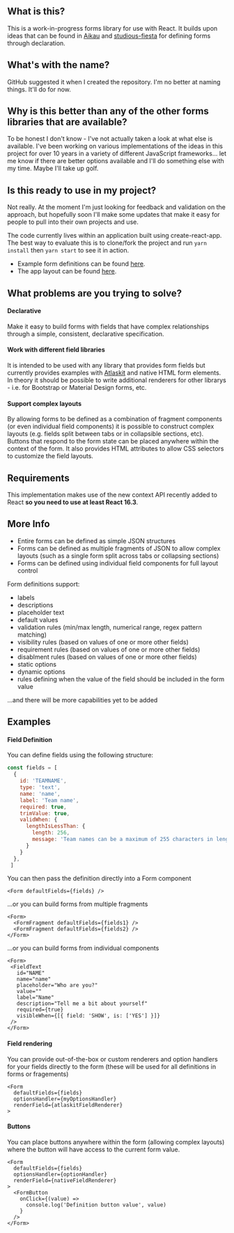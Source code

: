 ## What is this?
This is a work-in-progress forms library for use with React. It builds upon ideas that can be found in [Aikau](https://github.com/Alfresco/Aikau) and [studious-fiesta](https://github.com/draperd/studious-fiesta) for defining forms through declaration. 

## What's with the name?
GitHub suggested it when I created the repository. I'm no better at naming things. It'll do for now.

## Why is this better than any of the other forms libraries that are available?
To be honest I don't know - I've not actually taken a look at what else is available. I've been working on various implementations of the ideas in this project for over 10 years in a variety of different JavaScript frameworks... let me know if there are better options available and I'll do something else with my time. Maybe I'll take up golf.

## Is this ready to use in my project?
Not really. At the moment I'm just looking for feedback and validation on the approach, but hopefully soon I'll make some updates that make it easy for people to pull into their own projects and use.

The code currently lives within an application built using create-react-app. The best way to evaluate this is to clone/fork the project and run `yarn install` then `yarn start` to see it in action.

* Example form definitions can be found [here](https://github.com/draperd/vigilant-invention/blob/master/src/examples/definitions.js).
* The app layout can be found [here](https://github.com/draperd/vigilant-invention/blob/master/src/examples/App.js).

## What problems are you trying to solve?

#### Declarative
Make it easy to build forms with fields that have complex relationships through a simple, consistent, declarative specification.

#### Work with different field libraries
It is intended to be used with any library that provides form fields but currently provides examples with [Atlaskit](https://atlaskit.atlassian.com/) and native HTML form elements. In theory it should be possible to write additional renderers for other librarys - i.e. for Bootstrap or Material Design forms, etc.

#### Support complex layouts
By allowing forms to be defined as a combination of fragment components (or even individual field components) it is possible to construct complex layouts (e.g. fields split between tabs or in collapsible sections, etc). Buttons that respond to the form state can be placed anywhere within the context of the form. It also provides HTML attributes to allow CSS selectors to customize the field layouts.

## Requirements
This implementation makes use of the new context API recently added to React **so you need to use at least React 16.3**.

## More Info

* Entire forms can be defined as simple JSON structures
* Forms can be defined as multiple fragments of JSON to allow complex layouts (such as a single form split across tabs or collapsing sections)
* Forms can be defined using individual field components for full layout control

Form definitions support:
* labels
* descriptions
* placeholder text
* default values
* validation rules (min/max length, numerical range, regex pattern matching)
* visibility rules (based on values of one or more other fields)
* requirement rules (based on values of one or more other fields)
* disablment rules (based on values of one or more other fields)
* static options
* dynamic options
* rules defining when the value of the field should be included in the form value

...and there will be more capabilities yet to be added

## Examples

#### Field Definition
You can define fields using the following structure:

```JAVASCRIPT
const fields = [
  {
    id: 'TEAMNAME',
    type: 'text',
    name: 'name',
    label: 'Team name',
    required: true,
    trimValue: true,
    validWhen: {
      lengthIsLessThan: {
        length: 256,
        message: 'Team names can be a maximum of 255 characters in length'
      }
    }
  },
 ]
 ```
 
 You can then pass the definition directly into a Form component
 
 ```JSX
 <Form defaultFields={fields} />
 ```
 
 ...or you can build forms from multiple fragments
 
 ```JSX
 <Form>
   <FormFragment defaultFields={fields1} />
   <FormFragment defaultFields={fields2} />
 </Form>
 ```
 
 ...or you can build forms from individual components
 
 ```JSX
 <Form>
  <FieldText
    id="NAME"
    name="name"
    placeholder="Who are you?"
    value=""
    label="Name"
    description="Tell me a bit about yourself"
    required={true}
    visibleWhen={[{ field: 'SHOW', is: ['YES'] }]}
  />
</Form>
```
  
#### Field rendering
You can provide out-of-the-box or custom renderers and option handlers for your fields directly to the form (these will be used for all definitions in forms or fragements)
  
```JSX
<Form
  defaultFields={fields}
  optionsHandler={myOptionsHandler}
  renderField={atlaskitFieldRenderer}
>
```

#### Buttons
You can place buttons anywhere within the form (allowing complex layouts) where the button will have access to the current form value.

```JSX
<Form
  defaultFields={fields}
  optionsHandler={optionHandler}
  renderField={nativeFieldRenderer}
>
  <FormButton
    onClick={(value) =>
      console.log('Definition button value', value)
    }
  />
</Form>
```
  
  
 
 

